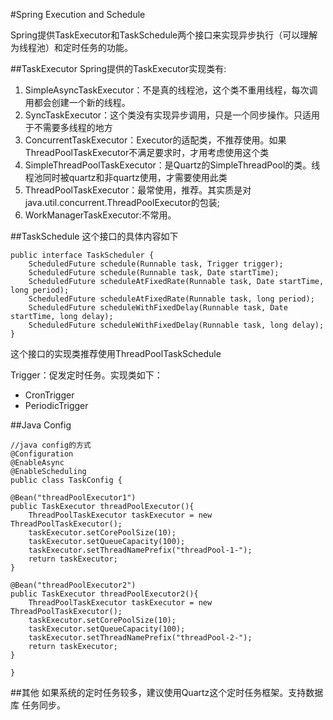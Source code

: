#Spring Execution and Schedule

Spring提供TaskExecutor和TaskSchedule两个接口来实现异步执行（可以理解为线程池）和定时任务的功能。

##TaskExecutor
Spring提供的TaskExecutor实现类有:

1. SimpleAsyncTaskExecutor：不是真的线程池，这个类不重用线程，每次调用都会创建一个新的线程。 
2. SyncTaskExecutor：这个类没有实现异步调用，只是一个同步操作。只适用于不需要多线程的地方 
3. ConcurrentTaskExecutor：Executor的适配类，不推荐使用。如果ThreadPoolTaskExecutor不满足要求时，才用考虑使用这个类 
4. SimpleThreadPoolTaskExecutor：是Quartz的SimpleThreadPool的类。线程池同时被quartz和非quartz使用，才需要使用此类 
5. ThreadPoolTaskExecutor：最常使用，推荐。其实质是对java.util.concurrent.ThreadPoolExecutor的包装;
6. WorkManagerTaskExecutor:不常用。

##TaskSchedule
这个接口的具体内容如下

    public interface TaskScheduler {
		ScheduledFuture schedule(Runnable task, Trigger trigger);
		ScheduledFuture schedule(Runnable task, Date startTime);
		ScheduledFuture scheduleAtFixedRate(Runnable task, Date startTime, long period);
		ScheduledFuture scheduleAtFixedRate(Runnable task, long period);
		ScheduledFuture scheduleWithFixedDelay(Runnable task, Date startTime, long delay);
		ScheduledFuture scheduleWithFixedDelay(Runnable task, long delay);
	}
这个接口的实现类推荐使用ThreadPoolTaskSchedule

Trigger：促发定时任务。实现类如下：

- CronTrigger
- PeriodicTrigger

##Java Config

    //java config的方式
    @Configuration
	@EnableAsync
	@EnableScheduling
	public class TaskConfig {

    @Bean("threadPoolExecutor1")
    public TaskExecutor threadPoolExecutor(){
        ThreadPoolTaskExecutor taskExecutor = new ThreadPoolTaskExecutor();
        taskExecutor.setCorePoolSize(10);
        taskExecutor.setQueueCapacity(100);
        taskExecutor.setThreadNamePrefix("threadPool-1-");
        return taskExecutor;
    }

    @Bean("threadPoolExecutor2")
    public TaskExecutor threadPoolExecutor2(){
        ThreadPoolTaskExecutor taskExecutor = new ThreadPoolTaskExecutor();
        taskExecutor.setCorePoolSize(10);
        taskExecutor.setQueueCapacity(100);
        taskExecutor.setThreadNamePrefix("threadPool-2-");
        return taskExecutor;
    }

    }

##其他
如果系统的定时任务较多，建议使用Quartz这个定时任务框架。支持数据库 任务同步。